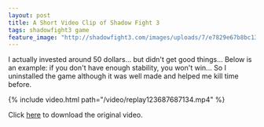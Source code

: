 ```yaml
---
layout: post
title: A Short Video Clip of Shadow Fight 3
tags: shadowfight3 game
feature_image: "http://shadowfight3.com/images/uploads/7/e7829e67b8bc133566f49350a75086fa.png"
---
```


I actually invested around 50 dollars... but didn't get good things... Below is an example: if you don't have enough stability, you won't win... So I uninstalled the game although it was well made and helped me kill time before.

{% include video.html path="/video/replay123687687134.mp4" %}

Click [here](https://www.student.cs.uwaterloo.ca/~l33peng/RPReplay_Final1587582318.mov) to download the original video.
